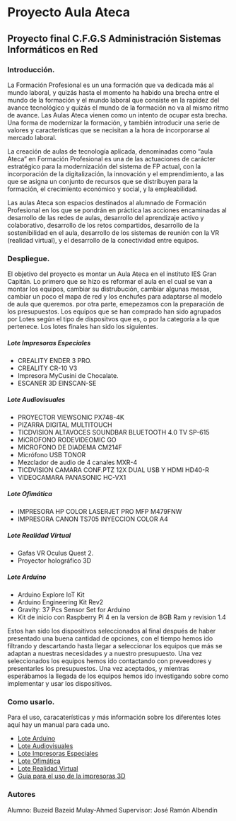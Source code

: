 # Proyecto Aula Ateca 
## Proyecto final C.F.G.S Administración Sistemas Informáticos en Red

### Introducción.

La Formación Profesional es un una formación que va dedicada más al mundo laboral, y quizás hasta el momento ha habido una brecha entre el mundo de la formación y el mundo laboral que consiste en la rapidez del avance tecnológico y quizás el mundo de la formación no va al mismo ritmo de avance. 
Las Aulas Ateca vienen como un intento de ocupar esta brecha. Una forma de modernizar la formación, y también introducir una serie de valores y características que se necisitan a la hora de incorporarse al mercado laboral.

La creación de aulas de tecnología aplicada, denominadas como “aula Ateca” en Formación Profesional es una de las actuaciones de carácter estratégico para la modernización del sistema de FP actual, con la incorporación de la digitalización, la innovación y el emprendimiento, a las que se asigna un conjunto de recursos que se distribuyen para la formación, el crecimiento económico y social, y la empleabilidad.

Las aulas Ateca son espacios destinados al alumnado de Formación Profesional en los que se pondrán en práctica las acciones encaminadas al desarrollo de las redes de aulas, desarrollo del aprendizaje activo y colaborativo, desarrollo de los retos compartidos, desarrollo de la sostenibilidad en el aula, desarrollo de los sistemas de reunión con la VR (realidad virtual), y el desarrollo de la conectividad entre equipos.

### Despliegue.

El objetivo del proyecto es montar un Aula Ateca en el instituto IES Gran Capitán. Lo primero que se hizo es reformar el aula en el cual se van a montar los equipos, cambiar su distrubución, cambiar algunas mesas, cambiar un poco el mapa de red y los enchufes para adaptarse al modelo de aula que queremos.
por otra parte, emepezamos con la preparación de los presupuestos. Los equipos que se han comprado han sido agrupados por Lotes según el tipo de dispositvos que es, o por la categoría a la que pertenece. Los lotes finales han sido los siguientes.

##### Lote Impresoras Especiales

- CREALITY ENDER 3 PRO.
- CREALITY CR-10 V3
- Impresora MyCusini de Chocalate.
- ESCANER 3D EINSCAN-SE

##### Lote Audiovisuales

- PROYECTOR VIEWSONIC PX748-4K
- PIZARRA DIGITAL MULTITOUCH
- TICDVISION ALTAVOCES SOUNDBAR BLUETOOTH 4.0 TV SP-615
- MiCROFONO RODEVIDEOMIC GO
- MICROFONO DE DIADEMA CM214F
- Micrófono USB TONOR
- Mezclador de audio de 4 canales MXR-4
- TICDVISION CAMARA CONF.PTZ 12X DUAL USB Y HDMI HD40-R
- VIDEOCAMARA PANASONIC HC-VX1

##### Lote Ofimática

- IMPRESORA HP COLOR LASERJET PRO MFP M479FNW
- IMPRESORA CANON TS705 INYECCION COLOR A4

##### Lote Realidad Virtual

- Gafas VR Oculus Quest 2.
- Proyector holográfico 3D

##### Lote Arduino

- Arduino Explore IoT Kit
- Arduino Engineering Kit Rev2
- Gravity: 37 Pcs Sensor Set for Arduino
- Kit de inicio con Raspberry Pi 4 en la version de 8GB Ram y revision 1.4


Estos han sido los dispositivos seleccionados al final después de haber presentado una buena cantidad de opciones, con el tiempo hemos ido filtrando y descartando hasta llegar a seleccionar los equipos que más se adaptan a nuestras necesidades y a nuestro presupuesto.
Una vez seleccionados los equipos hemos ido contactando con preveedores y presentarles los presupuestos. Una vez aceptados, y mientras esperábamos la llegada de los equipos hemos ido investigando sobre como implementar y usar los dispositivos.


### Como usarlo.

Para el uso, caracaterísticas y más información sobre los diferentes lotes aquí hay un manual para cada uno.

- [Lote Arduino](https://github.com/iesgrancapitan-proyectos/202122asir_diciembre_ateca/wiki/Lote-Arduino)
- [Lote Audiovisuales](https://github.com/iesgrancapitan-proyectos/202122asir_diciembre_ateca/wiki/Lote-Audiovisuales)
- [Lote Impresoras Especiales](https://github.com/iesgrancapitan-proyectos/202122asir_diciembre_ateca/wiki/Lote-Impresoras-Especiales)
- [Lote Ofimática](https://github.com/iesgrancapitan-proyectos/202122asir_diciembre_ateca/wiki/Lote-Ofim%C3%A1tica)
- [Lote Realidad Virtual](https://github.com/iesgrancapitan-proyectos/202122asir_diciembre_ateca/wiki/Lote-Realidad-Virtual)
- [Guia para el uso de la impresoras 3D](https://github.com/iesgrancapitan-proyectos/202122asir_diciembre_ateca/wiki/Uso-Impresoras-3D)


### Autores

Alumno: Buzeid Bazeid Mulay-Ahmed
Supervisor: José Ramón Albendín
